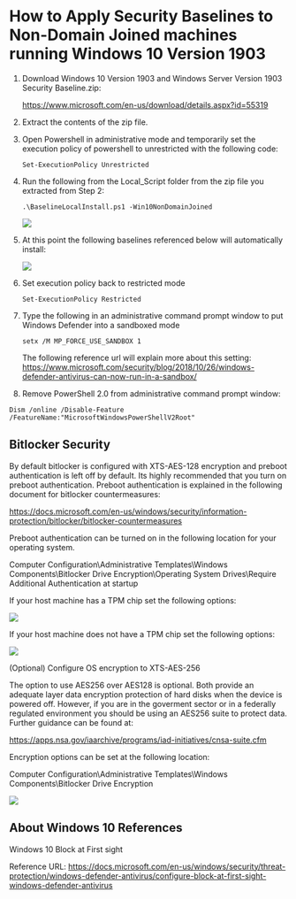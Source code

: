 # How to Apply Security Baselines to Non-Domain Joined machines running Windows 10 Version 1903 

1. Download Windows 10 Version 1903 and Windows Server Version 1903 Security Baseline.zip:

   https://www.microsoft.com/en-us/download/details.aspx?id=55319
   
2. Extract the contents of the zip file. 
 

3. Open Powershell in administrative mode and temporarily set the execution policy of powershell to unrestricted with the following code:

   ```
   Set-ExecutionPolicy Unrestricted
   ```
   
4. Run the following from the Local_Script folder from the zip file you extracted from Step 2:

   ```
   .\BaselineLocalInstall.ps1 -Win10NonDomainJoined
   ```

     
   ![](https://github.com/rootsecdev/Microsoft-Blue-Forest/blob/master/Screenshots/StandAloneHardening1903-2.PNG)
   
6. At this point the following baselines referenced below will automatically install:
 
   ![](https://github.com/rootsecdev/Microsoft-Blue-Forest/blob/master/Screenshots/StandAloneHardening1903-3.PNG)
   
7. Set execution policy back to restricted mode
  
   ```
   Set-ExecutionPolicy Restricted
   ```
   
 
9. Type the following in an administrative command prompt window to put Windows Defender into a sandboxed mode

    ```
    setx /M MP_FORCE_USE_SANDBOX 1
    ```
    The following reference url will explain more about this setting: https://www.microsoft.com/security/blog/2018/10/26/windows-defender-antivirus-can-now-run-in-a-sandbox/
    
10. Remove PowerShell 2.0 from administrative command prompt window:

```
Dism /online /Disable-Feature /FeatureName:"MicrosoftWindowsPowerShellV2Root"
```

## Bitlocker Security

By default bitlocker is configured with XTS-AES-128 encryption and preboot authentication is left off by default. Its highly recommended that you turn on preboot authentication. Preboot authentication is explained in the following document for bitlocker countermeasures:

https://docs.microsoft.com/en-us/windows/security/information-protection/bitlocker/bitlocker-countermeasures

Preboot authentication can be turned on in the following location for your operating system.

Computer Configuration\Administrative Templates\Windows Components\Bitlocker Drive Encryption\Operating System Drives\Require Additional Authentication at startup

If your host machine has a TPM chip set the following options:

![](https://github.com/rootsecdev/Microsoft-Blue-Forest/blob/master/Screenshots/StandAlone1903-1.PNG)

If your host machine does not have a TPM chip set the following options:

![](https://github.com/rootsecdev/Microsoft-Blue-Forest/blob/master/Screenshots/StandAlone1903-2.PNG)

(Optional) Configure OS encryption to XTS-AES-256

The option to use AES256 over AES128 is optional. Both provide an adequate layer data encryption protection of hard disks when the device is powered off. However, if you are in the goverment sector or in a federally regulated environment you should be using an AES256 suite to protect data. Further guidance can be found at:

https://apps.nsa.gov/iaarchive/programs/iad-initiatives/cnsa-suite.cfm

Encryption options can be set at the following location:

Computer Configuration\Administrative Templates\Windows Components\Bitlocker Drive Encryption

![](https://github.com/rootsecdev/Microsoft-Blue-Forest/blob/master/Screenshots/StandAlone1903-4.PNG)




 ## About Windows 10 References

Windows 10 Block at First sight
    
Reference URL: https://docs.microsoft.com/en-us/windows/security/threat-protection/windows-defender-antivirus/configure-block-at-first-sight-windows-defender-antivirus
    
 
     

 
